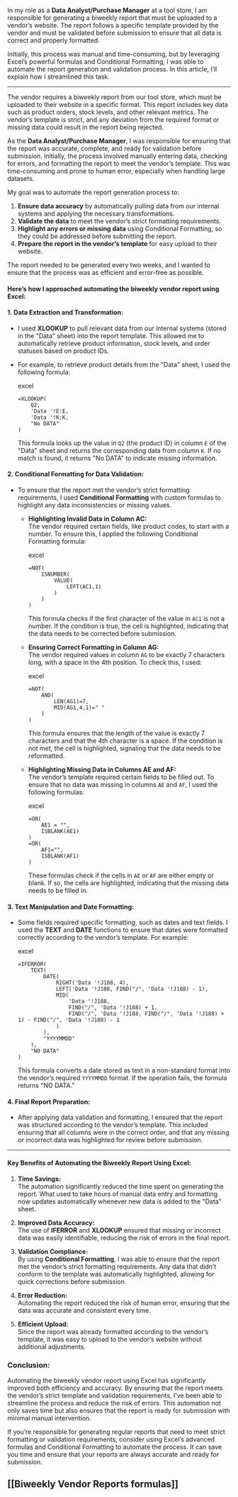 In my role as a **Data Analyst/Purchase Manager** at a tool store, I am responsible for generating a biweekly report that must be uploaded to a vendor’s website. The report follows a specific template provided by the vendor and must be validated before submission to ensure that all data is correct and properly formatted.

Initially, this process was manual and time-consuming, but by leveraging Excel’s powerful formulas and Conditional Formatting, I was able to automate the report generation and validation process. In this article, I’ll explain how I streamlined this task.

---

The vendor requires a biweekly report from our tool store, which must be uploaded to their website in a specific format. This report includes key data such as product orders, stock levels, and other relevant metrics. The vendor’s template is strict, and any deviation from the required format or missing data could result in the report being rejected.

As the **Data Analyst/Purchase Manager**, I was responsible for ensuring that the report was accurate, complete, and ready for validation before submission. Initially, the process involved manually entering data, checking for errors, and formatting the report to meet the vendor’s template. This was time-consuming and prone to human error, especially when handling large datasets.

My goal was to automate the report generation process to:

1. **Ensure data accuracy** by automatically pulling data from our internal systems and applying the necessary transformations.
2. **Validate the data** to meet the vendor’s strict formatting requirements.
3. **Highlight any errors or missing data** using Conditional Formatting, so they could be addressed before submitting the report.
4. **Prepare the report in the vendor’s template** for easy upload to their website.

The report needed to be generated every two weeks, and I wanted to ensure that the process was as efficient and error-free as possible.

#### **Here’s how I approached automating the biweekly vendor report using Excel:**

#### 1. **Data Extraction and Transformation:**

- I used **XLOOKUP** to pull relevant data from our internal systems (stored in the "Data" sheet) into the report template. This allowed me to automatically retrieve product information, stock levels, and order statuses based on product IDs.
    
- For example, to retrieve product details from the "Data" sheet, I used the following formula:
    
    excel
    
    ```
    =XLOOKUP(
        Q2, 
        'Data '!E:E, 
        'Data '!K:K, 
        "No DATA"
    )
    ```
    
    This formula looks up the value in `Q2` (the product ID) in column `E` of the "Data" sheet and returns the corresponding data from column `K`. If no match is found, it returns "No DATA" to indicate missing information.
    

#### 2. **Conditional Formatting for Data Validation:**

- To ensure that the report met the vendor’s strict formatting requirements, I used **Conditional Formatting** with custom formulas to highlight any data inconsistencies or missing values.
    
    - **Highlighting Invalid Data in Column AC:**  
        The vendor required certain fields, like product codes, to start with a number. To ensure this, I applied the following Conditional Formatting formula:
        
        excel
        
        ```
        =NOT(
            ISNUMBER(
                VALUE(
                    LEFT(AC1,1)
                )
            )
        )
        ```
        
        This formula checks if the first character of the value in `AC1` is not a number. If the condition is true, the cell is highlighted, indicating that the data needs to be corrected before submission.
        
    - **Ensuring Correct Formatting in Column AG:**  
        The vendor required values in column `AG` to be exactly 7 characters long, with a space in the 4th position. To check this, I used:
        
        excel
        
        ```
        =NOT(
            AND(
                LEN(AG1)=7, 
                MID(AG1,4,1)=" "
            )
        )
        ```
        
        This formula ensures that the length of the value is exactly 7 characters and that the 4th character is a space. If the condition is not met, the cell is highlighted, signaling that the data needs to be reformatted.
        
    - **Highlighting Missing Data in Columns AE and AF:**  
        The vendor’s template required certain fields to be filled out. To ensure that no data was missing in columns `AE` and `AF`, I used the following formulas:
        
        excel
        
        ```
        =OR(
            AE1 = "", 
            ISBLANK(AE1)
        )
        =OR(
            AF1="", 
            ISBLANK(AF1)
        )
        ```
        
        These formulas check if the cells in `AE` or `AF` are either empty or blank. If so, the cells are highlighted, indicating that the missing data needs to be filled in.
        

#### 3. **Text Manipulation and Date Formatting:**

- Some fields required specific formatting, such as dates and text fields. I used the **TEXT** and **DATE** functions to ensure that dates were formatted correctly according to the vendor’s template. For example:
    
    excel
    
    ```
    =IFERROR(
        TEXT(
            DATE(
                RIGHT('Data '!J188, 4), 
                LEFT('Data '!J188, FIND("/", 'Data '!J188) - 1), 
                MID(
                    'Data '!J188, 
                    FIND("/", 'Data '!J188) + 1, 
                    FIND("/", 'Data '!J188, FIND("/", 'Data '!J188) + 1) - FIND("/", 'Data '!J188) - 1
                )
            ), 
            "YYYYMMDD"
        ),
        "NO DATA"
    )
    ```
    
    This formula converts a date stored as text in a non-standard format into the vendor’s required `YYYYMMDD` format. If the operation fails, the formula returns "NO DATA."
    

#### 4. **Final Report Preparation:**

- After applying data validation and formatting, I ensured that the report was structured according to the vendor’s template. This included ensuring that all columns were in the correct order, and that any missing or incorrect data was highlighted for review before submission.

---

#### **Key Benefits of Automating the Biweekly Report Using Excel:**

1. **Time Savings:**  
    The automation significantly reduced the time spent on generating the report. What used to take hours of manual data entry and formatting now updates automatically whenever new data is added to the "Data" sheet.
    
2. **Improved Data Accuracy:**  
    The use of **IFERROR** and **XLOOKUP** ensured that missing or incorrect data was easily identifiable, reducing the risk of errors in the final report.
    
3. **Validation Compliance:**  
    By using **Conditional Formatting**, I was able to ensure that the report met the vendor’s strict formatting requirements. Any data that didn’t conform to the template was automatically highlighted, allowing for quick corrections before submission.
    
4. **Error Reduction:**  
    Automating the report reduced the risk of human error, ensuring that the data was accurate and consistent every time.
    
5. **Efficient Upload:**  
    Since the report was already formatted according to the vendor’s template, it was easy to upload to the vendor’s website without additional adjustments.
    


### **Conclusion:**

Automating the biweekly vendor report using Excel has significantly improved both efficiency and accuracy. By ensuring that the report meets the vendor’s strict template and validation requirements, I’ve been able to streamline the process and reduce the risk of errors. This automation not only saves time but also ensures that the report is ready for submission with minimal manual intervention.

If you’re responsible for generating regular reports that need to meet strict formatting or validation requirements, consider using Excel’s advanced formulas and Conditional Formatting to automate the process. It can save you time and ensure that your reports are always accurate and ready for submission.

## [[Biweekly Vendor Reports formulas]]
